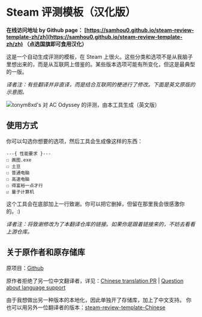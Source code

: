 # Steam 评测模板（汉化版）

**在线访问地址 by Github page： [https://samhou0.github.io/steam-review-template-zh/zh](https://samhou0.github.io/steam-review-template-zh/zh) （点选国旗即可食用汉化）**

这是一个自动生成评测的模板，在 Steam 上很火。这些分类和选项不是从我脑子里想出来的，而是从互联网上借鉴的。某些版本选项可能有所变化，但这是最典型的一版。

*译者注：有些翻译并非直译，而是结合互联网的梗进行了修改。下面是英文原版的示意图。*

![tonym8xd's 对 AC Odyssey 的评测，由本工具生成（英文版）](./Review-screenshot.png)

## 使用方式

你可以勾选你想要的选项，然后工具会生成像这样的东西：

```
---{ 性能要求 }---
☐ 画图.exe
☐ 土豆
☐ 普通电脑
☐ 高速电脑
☐ 得富裕一点才行
☑ 量子计算机
```

这个工具会在底部加上一行致谢。你可以把它删掉，但留在那里我会很感激你的。:)

*译者注：将致谢修改为了本翻译仓库的链接。如果你是跟着链接来的，不妨去看看上游仓库。*

## 关于原作者和原存储库

原项目：[Github](https://github.com/VojtaStruhar/steam-review-template)

原作者拒绝了另一位中文翻译者，详见：[Chinese translation PR](https://github.com/VojtaStruhar/steam-review-template/pull/22) | [Question about language support](https://github.com/VojtaStruhar/steam-review-template/issues/25)

由于我想做出另一种版本的本地化，因此单独开了存储库，加上了中文支持。
你也可以用另外一位翻译者的版本：[steam-review-template-Chinese](https://github.com/Si-Jiu/steam-review-template-Chinese)
